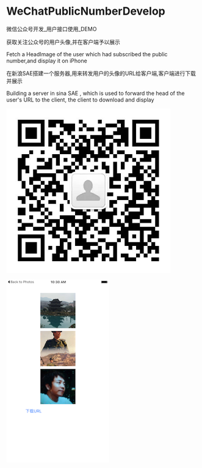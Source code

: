 # WeChatPublicNumberDevelop
微信公众号开发_用户接口使用_DEMO

获取关注公众号的用户头像,并在客户端予以展示

Fetch a HeadImage of the user which had subscribed the public number,and display it on iPhone

在新浪SAE搭建一个服务器,用来转发用户的头像的URL给客户端,客户端进行下载并展示

Building a server in sina SAE , which is used to forward the head of the user's URL to the client, the client to download and display

![image](https://github.com/sunforyou/WeChatPublicNumberDevelop/blob/master/测试公众号二维码.jpg)

![image](https://github.com/sunforyou/WeChatPublicNumberDevelop/blob/master/HeadImage.png)

